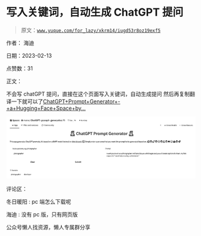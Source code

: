# 写入关键词，自动生成 ChatGPT 提问

> 原文：[`www.yuque.com/for_lazy/xkrm14/iugd53r8oz19exf5`](https://www.yuque.com/for_lazy/xkrm14/iugd53r8oz19exf5)

作者： 海迪

日期：2023-02-13

点赞数：31

正文：

不会写 chatGPT 提问，直接在这个页面写入关键词，自动生成提问 然后再复制翻译一下就可以了[ChatGPT+Prompt+Generator+-+a+Hugging+Face+Space+by...](https://huggingface.co/spaces/merve/ChatGPT-prompt-generator)

![](img/dec6b5366695b8cd293592c8f40b3c9e.png)  

评论区：

冬日暖阳 : pc 端怎么下载呢

海迪 : 没有 pc 版，只有网页版

公众号懒人找资源，懒人专属群分享

